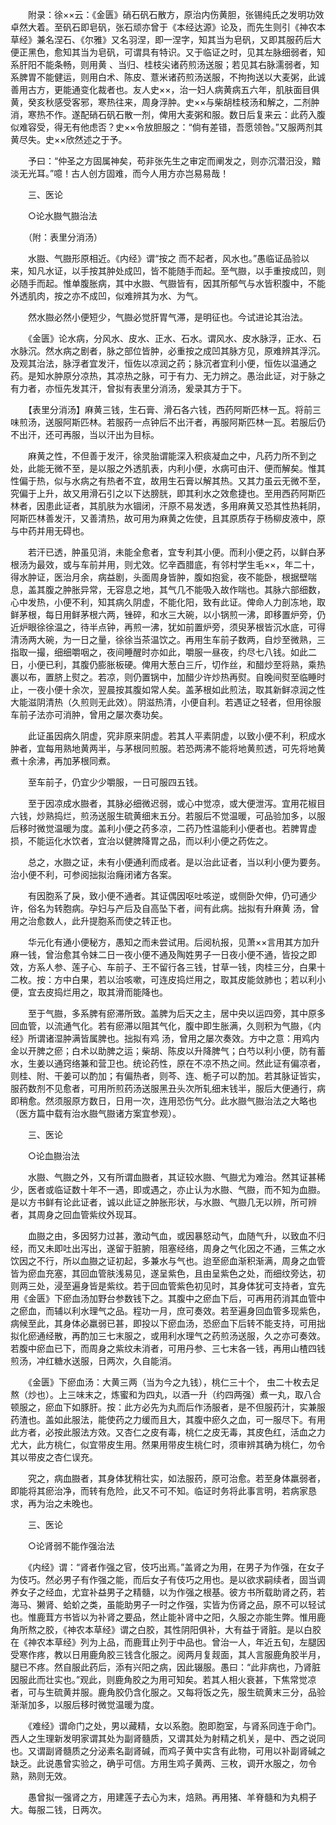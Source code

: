 <!-- { "loadSidebar": true } -->
　　附录：徐××云：《金匮》硝石矾石散方，原治内伤黄胆，张锡纯氏之发明功效卓然大着。至矾石即皂矾，张石顽亦曾于《本经达源》论及，而先生则引《神农本草经》兼名涅石、《尔雅》又名羽涅，即一涅字，知其当为皂矾，又即其服药后大便正黑色，愈知其当为皂矾，可谓具有特识。又于临证之时，见其左脉细弱者，知系肝阳不能条畅，则用黄 、当归、桂枝尖诸药煎汤送服；若见其右脉濡弱者，知系脾胃不能健运，则用白术、陈皮、薏米诸药煎汤送服，不拘拘送以大麦粥，此诚善用古方，更能通变化裁者也。友人史××，治一妇人病黄病五六年，肌肤面目俱黄，癸亥秋感受客邪，寒热往来，周身浮肿。史××与柴胡桂枝汤和解之，二剂肿消，寒热不作。遂配硝石矾石散一剂，俾用大麦粥和服。数日后复来云：此药入腹似难容受，得无有他虑否？史××令放胆服之：“倘有差错，吾愿领咎。”又服两剂其黄尽失。史××欣然述之于予。

　　予曰：“仲圣之方固属神矣，苟非张先生之审定而阐发之，则亦沉潜汨没，黯淡无光耳。”噫！古人创方固难，而今人用方亦岂易易哉！

　　三、医论

　　○论水臌气臌治法

　　（附：表里分消汤）

　　水臌、气臌形原相近。《内经》谓“按之 而不起者，风水也。”愚临证品验以来，知凡水证，以手按其肿处成凹，皆不能随手而起。至气臌，以手重按成凹，则必随手而起。惟单腹胀病，其中水臌、气臌皆有，因其所郁气与水皆积腹中，不能外透肌肉，按之亦不成凹，似难辨其为水、为气。

　　然水臌必然小便短少，气臌必觉肝胃气滞，是明征也。今试进论其治法。

　　《金匮》论水病，分风水、皮水、正水、石水。谓风水、皮水脉浮，正水、石水脉沉。然水病之剧者，脉之部位皆肿，必重按之成凹其脉方见，原难辨其浮沉。及观其治法，脉浮者宜发汗，恒佐以凉润之药；脉沉者宜利小便，恒佐以温通之药。是知水肿原分凉热，其凉热之脉，可于有力、无力辨之。愚治此证，对于脉之有力者，亦恒先发其汗，曾拟有表里分消汤，爰录其方于下。

　　【表里分消汤】麻黄三钱，生石膏、滑石各六钱，西药阿斯匹林一瓦。将前三味煎汤，送服阿斯匹林。若服药一点钟后不出汗者，再服阿斯匹林一瓦。若服后仍不出汗，还可再服，当以汗出为目标。

　　麻黄之性，不但善于发汗，徐灵胎谓能深入积痰凝血之中，凡药力所不到之处，此能无微不至，是以服之外透肌表，内利小便，水病可由汗、便而解矣。惟其性偏于热，似与水病之有热者不宜，故用生石膏以解其热。又其力虽云无微不至，究偏于上升，故又用滑石引之以下达膀胱，即其利水之效愈捷也。至用西药阿斯匹林者，因患此证者，其肌肤为水锢闭，汗原不易发透，多用麻黄又恐其性热耗阴，阿斯匹林善发汗，又善清热，故可用为麻黄之佐使，且其原质存于杨柳皮液中，原与中药并用无碍也。

　　若汗已透，肿虽见消，未能全愈者，宜专利其小便。而利小便之药，以鲜白茅根汤为最效，或与车前并用，则尤效。忆辛酉腊底，有邻村学生毛××，年二十，得水肿证，医治月余，病益剧，头面周身皆肿，腹如抱瓮，夜不能卧，根据壁喘息，盖其腹之肿胀异常，无容息之地，其气几不能吸入故作喘也。其脉六部细数，心中发热，小便不利，知其病久阴虚，不能化阳，致有此证。俾命人力剖冻地，取鲜茅根，每日用鲜茅根六两，锉碎，和水三大碗，以小锅煎一沸，即移置炉旁，仍近炉眼徐徐温之，待半点钟，再煎一沸，犹如前置炉旁，须臾茅根皆沉水底，可得清汤两大碗，为一日之量，徐徐当茶温饮之。再用生车前子数两，自炒至微熟，三指取一撮，细细嚼咽之，夜间睡醒时亦如此，嚼服一昼夜，约尽七八钱。如此二日，小便已利，其腹仍膨胀板硬。俾用大葱白三斤，切作丝，和醋炒至将熟，乘热裹以布，置脐上熨之。若凉，则仍置锅中，加醋少许炒热再熨。自晚间熨至临睡时止，一夜小便十余次，翌晨按其腹如常人矣。盖茅根如此煎法，取其新鲜凉润之性大能滋阴清热（久煎则无此效）。阴滋热清，小便自利。若遇证之轻者，但用徐服车前子法亦可消肿，曾用之屡次奏功矣。

　　此证虽因病久阴虚，究非原来阴虚。若其人平素阴虚，以致小便不利，积成水肿者，宜每用熟地黄两半，与茅根同煎服。若恐两沸不能将地黄煎透，可先将地黄煮十余沸，再加茅根同煮。

　　至车前子，仍宜少少嚼服，一日可服四五钱。

　　至于因凉成水臌者，其脉必细微迟弱，或心中觉凉，或大便泄泻。宜用花椒目六钱，炒熟捣烂，煎汤送服生硫黄细末五分。若服后不觉温暖，可品验加多，以服后移时微觉温暖为度。盖利小便之药多凉，二药乃性温能利小便者也。若脾胃虚损，不能运化水饮者，宜治以健脾降胃之品，而以利小便之药佐之。

　　总之，水臌之证，未有小便通利而成者。是以治此证者，当以利小便为要务。治小便不利，可参阅拙拟治癃闭诸方各案。

　　有因胞系了戾，致小便不通者。其证偶因呕吐咳逆，或侧卧欠伸，仍可通少许，俗名为转胞病。孕妇与产后及自高坠下者，间有此病。拙拟有升麻黄 汤，曾用之治愈数人，此升提胞系而使之转正也。

　　华元化有通小便秘方，愚知之而未尝试用。后阅杭报，见萧××言用其方加升麻一钱，曾治愈其令妹二日一夜小便不通及陶姓男子一日夜小便不通，皆投之即效，方系人参、莲子心、车前子、王不留行各三钱，甘草一钱，肉桂三分，白果十二枚。按：方中白果，若以治咳嗽，可连皮捣烂用之，取其皮能敛肺也；若以利小便，宜去皮捣烂用之，取其滑而能降也。

　　至于气臌，多系脾有瘀滞所致。盖脾为后天之主，居中央以运四旁，其中原多回血管，以流通气化。若有瘀滞以阻其气化，腹中即生胀满，久则积为气臌，《内经》所谓诸湿肿满皆属脾也。拙拟有鸡 汤，曾用之屡次奏效。方中之意：用鸡内金以开脾之瘀；白术以助脾之运；柴胡、陈皮以升降脾气；白芍以利小便，防有蓄水，生姜以通窍络兼和营卫也。统论药性，原在不凉不热之间。然此证有偏凉者，则桂、附、干姜可以酌加；有偏热者，则芩、连、栀子可以酌加。若其脉证皆实，服药数剂不见愈者，可用所煎药汤送服黑丑头次所轧细末钱半，服后大便通行，病即稍愈。然须服原方数日，日用一次，连用恐伤气分。此水臌气臌治法之大略也（医方篇中载有治水臌气臌诸方案宜参观）。

　　三、医论

　　○论血臌治法

　　水臌、气臌之外，又有所谓血臌者，其证较水臌、气臌尤为难治。然其证甚稀少，医者或临证数十年不一遇，即或遇之，亦止认为水臌、气臌，而不知为血臌。是以方书鲜有论此证者，诚以此证之肿胀形状，与水臌、气臌几无以辨，所可辨者，其周身之回血管紫纹外现耳。

　　血臌之由，多因努力过甚，激动气血，或因暴怒动气，血随气升，以致血不归经，而又未即吐出泻出，遂留于脏腑，阻塞经络，周身之气化因之不通，三焦之水饮因之不行，所以血臌之证初起，多兼水与气也。迨至瘀血渐积渐满，周身之血管皆为瘀血充塞，其回血管肤浅易见，遂呈紫色，且由呈紫色之处，而细纹旁达，初则两三处，浸至遍身皆是紫纹。若于回血管紫色初见时，其身体犹可支持者，宜先用《金匮》下瘀血汤加野台参数钱下之。其腹中之瘀血下后，可再用药消其血管中之瘀血，而辅以利水理气之品。程功一月，庶可奏效。若至遍身回血管多现紫色，病候至此，其身体必羸弱已甚，即投以下瘀血汤，恐瘀血下后转不能支持，可用拙拟化瘀通经散，再酌加三七末服之，或用利水理气之药煎汤送服，久之亦可奏效。若腹中瘀血已下，而周身之紫纹未消者，可用丹参、三七末各一钱，再用山楂四钱煎汤，冲红糖水送服，日两次，久自能消。

　　《金匮》下瘀血汤：大黄三两（当为今之九钱），桃仁三十个， 虫二十枚去足熬（炒也）。上三味末之，炼蜜和为四丸，以酒一升（约四两强）煮一丸，取八合顿服之，瘀血下如豚肝。按：此方必先为丸而后作汤服者，是不但服药汁，实兼服药渣也。盖如此服法，能使药之力缓而且大，其腹中瘀久之血，可一服尽下。有用此方者，必按此服法方效。又杏仁之皮有毒，桃仁之皮无毒，其皮色红，活血之力尤大，此方桃仁，似宜带皮生用。然果用带皮生桃仁时，须审辨其确为桃仁，勿令其以带皮之杏仁误充。

　　究之，病血臌者，其身体犹稍壮实，如法服药，原可治愈。若至身体羸弱者，即能将其瘀治净，而转有危险，此又不可不知。临证时务将此事言明，若病家恳求，再为治之未晚也。

　　三、医论

　　○论肾弱不能作强治法

　　《内经》谓：“肾者作强之官，伎巧出焉。”盖肾之为用，在男子为作强，在女子为伎巧。然必男子有作强之能，而后女子有伎巧之用也。是以欲求嗣续者，固当调养女子之经血，尤宜补益男子之精髓，以为作强之根基。彼方书所载助肾之药，若海马、獭肾、蛤蚧之类，虽能助男子一时之作强，实皆为伤肾之品，原不可以轻试也。惟鹿茸方书皆以为补肾之要品，然止能补肾中之阳，久服之亦能生弊。惟用鹿角所熬之胶，《神农本草经》谓之白胶，其性阴阳俱补，大有益于肾脏。是以白胶在《神农本草经》列为上品，而鹿茸止列于中品也。曾治一人，年近五旬，左腿因受寒作疼，教以日用鹿角胶三钱含化服之。阅两月复觌面，其人言服鹿角胶半月，腿已不疼。然自服此药后，添有兴阳之病，因此辍服。愚曰：“此非病也，乃肾脏因服此而壮实也。”观此，则鹿角胶之为用可知矣。若其人相火衰甚，下焦常觉凉者，可与生硫黄并服。鹿角胶仍含化服之。又每将饭之先，服生硫黄末三分，品验渐渐加多，以服后移时微觉温暖为度。

　　《难经》谓命门之处，男以藏精，女以系胞。胞即胞室，与肾系同连于命门。西人之生理新发明家谓其处为副肾髓质，又谓其处为射精之机关，是中、西之说同也。又谓副肾髓质之分泌素名副肾碱，而鸡子黄中实含有此物，可用以补副肾碱之缺乏。此说愚曾实验之，确乎可信。方用生鸡子黄两、三枚，调开水服之，勿令熟，熟则无效。

　　愚曾拟一强肾之方，用建莲子去心为末，焙熟。再用猪、羊脊髓和为丸桐子大。每服二钱，日两次。

